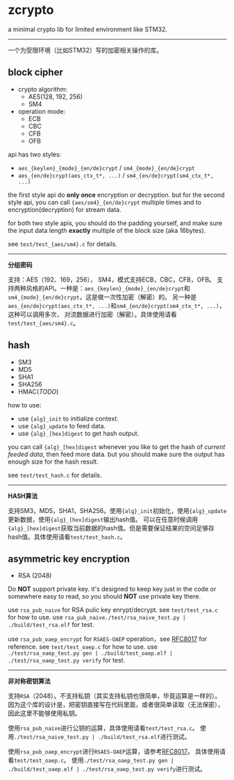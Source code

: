 # zcrypto
a minimal crypto lib for limited environment like STM32.

---
一个为受限环境（比如STM32）写的加密相关操作的库。

## block cipher
* crypto algorithm:
    * AES(128, 192, 256)
    * SM4
* operation mode:
    * ECB
    * CBC
    * CFB
    * OFB

api has two styles:
* `aes_{keylen}_{mode}_{en/de}crypt` / `sm4_{mode}_{en/de}crypt`
* `aes_{en/de}crypt(aes_ctx_t*, ...)` / `sm4_{en/de}crypt(sm4_ctx_t*, ...)`

the first style api do **only once** encryption or decryption. but for the second style api,
you can call `{aes/sm4}_{en/de}crypt` multiple times and to encryption(decryption) for stream data.

for both two style apis, you should do the padding yourself, and make sure the input data length
**exactly** multiple of the block size (aka 16bytes).

see `test/test_{aes/sm4}.c` for details.

---
**分组密码**

支持：AES（192、169，256）， SM4，模式支持ECB，CBC，CFB，OFB。
支持两种风格的API。一种是：`aes_{keylen}_{mode}_{en/de}crypt`和`sm4_{mode}_{en/de}crypt`，这是做一次性加密（解密）的。
另一种是`aes_{en/de}crypt(aes_ctx_t*, ...)`和`sm4_{en/de}crypt(sm4_ctx_t*, ...)`，这种可以调用多次，
对流数据进行加密（解密）。具体使用请看`test/test_{aes/sm4}.c`。

## hash
* SM3
* MD5
* SHA1
* SHA256
* HMAC(*TODO*)

how to use:
* use `{alg}_init` to initialize context.
* use `{alg}_update` to feed data.
* use `{alg}_[hex]digest` to get hash output.

you can call `{alg}_[hex]digest` whenever you like to get the hash of *current feeded data*,
then feed more data. but you should make sure the output has enough size for the hash result.

see `test/test_hash.c` for details.

---
**HASH算法**

支持SM3，MD5，SHA1，SHA256。使用`{alg}_init`初始化，使用`{alg}_update`更新数据，使用`{alg}_[hex]digest`输出hash值。
可以在任意时候调用`{alg}_[hex]digest`获取当前数据的hash值。但是需要保证结果的空间足够存hash值。具体使用请看`test/test_hash.c`。

## asymmetric key encryption

* RSA (2048)

Do **NOT** support private key. it's designed to keep key just in the code or somewhere easy to read, so you should **NOT** use private key there.

use `rsa_pub_naive` for RSA pulic key enrypt/decrypt. see `test/test_rsa.c` for how to use. use `rsa_pub_naive./test/rsa_naive_test.py | ./build/test_rsa.elf` for test.

use `rsa_pub_oaep_encrypt` for `RSAES-OAEP` operation，see [RFC8017](https://tools.ietf.org/html/rfc8017#section-7.1) for reference. see `test/test_oaep.c` for how to use. use `./test/rsa_oaep_test.py gen | ./build/test_oaep.elf | ./test/rsa_oaep_test.py verify` for test.

---
**非对称密钥算法**

支持`RSA`（2048）。不支持私钥（其实支持私钥也很简单，毕竟运算是一样的）。
因为这个库的设计是，把密钥直接写在代码里面，或者很简单读取（无法保密），因此这里不能够使用私钥。

使用`rsa_pub_naive`进行公钥的运算，具体使用请看`test/test_rsa.c`。
使用`./test/rsa_naive_test.py | ./build/test_rsa.elf`进行测试。

使用`rsa_pub_oaep_encrypt`进行`RSAES-OAEP`运算，请参考[RFC8017](https://tools.ietf.org/html/rfc8017#section-7.1)。
具体使用请看`test/test_oaep.c`。 使用`./test/rsa_oaep_test.py gen | ./build/test_oaep.elf | ./test/rsa_oaep_test.py verify`进行测试。
